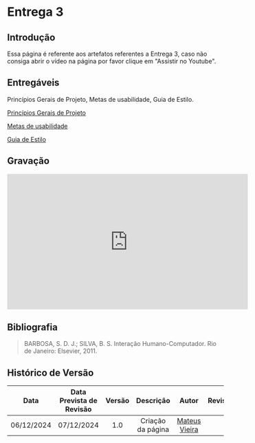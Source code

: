 # Entrega 3

## Introdução

Essa página é referente aos artefatos referentes a Entrega 3, caso não consiga abrir o vídeo na página por favor clique em "Assistir no Youtube".

## Entregáveis

Princípios Gerais de Projeto, Metas de usabilidade, Guia de Estilo.

[Princípios Gerais de Projeto](../../analise_de_requsitos/principios_gerais.md)

[Metas de usabilidade](../../analise_de_requsitos/metas_de_usabilidade.md)

[Guia de Estilo](../../analise_de_requsitos/guia_de_estilo.md)

## Gravação

<iframe width="560" height="315" src="https://www.youtube.com/embed/2f10_CWUsm4" frameborder="0" allowfullscreen></iframe>

## Bibliografia

<!-- livro utilizado pelo professor na disciplina. -->

> BARBOSA, S. D. J.; SILVA, B. S. Interação Humano-Computador. Rio de Janeiro: Elsevier, 2011.

## Histórico de Versão

|    Data    | Data Prevista de Revisão | Versão |     Descrição     |                   Autor                    | Revisor |
| :--------: | :----------------------: | :----: | :---------------: | :----------------------------------------: | :-----: |
| 06/12/2024 |        07/12/2024        |  1.0   | Criação da página | [Mateus Vieira](https://github.com/matix0) |         |
